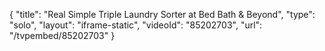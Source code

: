 {
    "title": "Real Simple Triple Laundry Sorter at Bed Bath & Beyond",
    "type": "solo",
    "layout": "iframe-static",
    "videoId": "85202703",
    "url": "\/tvpembed\/85202703"
}